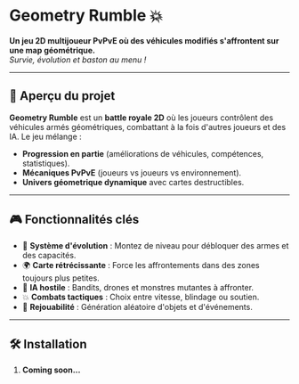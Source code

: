 # Geometry Rumble 💥

**Un jeu 2D multijoueur PvPvE où des véhicules modifiés s'affrontent sur une map géométrique.**  
*Survie, évolution et baston au menu !*

---

## 📌 Aperçu du projet
**Geometry Rumble** est un **battle royale 2D** où les joueurs contrôlent des véhicules armés géométriques, combattant à la fois d'autres joueurs et des IA. Le jeu mélange :
- **Progression en partie** (améliorations de véhicules, compétences, statistiques).
- **Mécaniques PvPvE** (joueurs vs joueurs vs environnement).
- **Univers géometrique dynamique** avec cartes destructibles.

---

## 🎮 Fonctionnalités clés
- 🔧 **Système d'évolution** : Montez de niveau pour débloquer des armes et des capacités.
- 🌍 **Carte rétrécissante** : Force les affrontements dans des zones toujours plus petites.
- 🤖 **IA hostile** : Bandits, drones et monstres mutantes à affronter.
- 💥 **Combats tactiques** : Choix entre vitesse, blindage ou soutien.
- 🔄 **Rejouabilité** : Génération aléatoire d'objets et d'événements.

---

## 🛠️ Installation
1. **Coming soon...**
